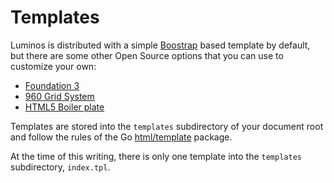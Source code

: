 # Templates

Luminos is distributed with a simple [Boostrap](http://twitter.github.com/bootstrap/) based template by default, but there are some other Open Source options that you can use to customize your own:

* [Foundation 3](http://foundation.zurb.com/)
* [960 Grid System](http://960.gs/)
* [HTML5 Boiler plate](http://html5boilerplate.com/)

Templates are stored into the ``templates`` subdirectory of your document root and follow the rules of the Go [html/template](http://golang.org/pkg/html/template/) package.

At the time of this writing, there is only one template into the ``templates`` subdirectory, ``index.tpl``.

